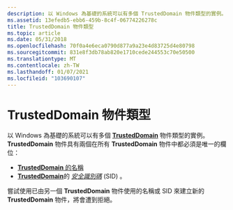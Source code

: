 ```yaml
---
description: 以 Windows 為基礎的系統可以有多個 TrustedDomain 物件類型的實例。
ms.assetid: 13efedb5-ebb6-459b-8c4f-06774226278c
title: TrustedDomain 物件類型
ms.topic: article
ms.date: 05/31/2018
ms.openlocfilehash: 70f0a4e6eca0790d877a9a23e4d83725d4e80798
ms.sourcegitcommit: 831e8f3db78ab820e1710cede244553c70e50500
ms.translationtype: MT
ms.contentlocale: zh-TW
ms.lasthandoff: 01/07/2021
ms.locfileid: "103690107"
---
```

# <a name="the-trusteddomain-object-type"></a>TrustedDomain 物件類型

以 Windows 為基礎的系統可以有多個 [**TrustedDomain**](trusteddomain-object.md) 物件類型的實例。 **TrustedDomain** 物件具有兩個在所有 **TrustedDomain** 物件中都必須是唯一的欄位：

-   [ **TrustedDomain** 的名稱](trusteddomain-object.md)
-   [**TrustedDomain**](trusteddomain-object.md)的 [*安全識別碼*](/windows/desktop/SecGloss/s-gly) (SID) 。

嘗試使用已由另一個 **TrustedDomain** 物件使用的名稱或 SID 來建立新的 **TrustedDomain** 物件，將會遭到拒絕。

 

 
